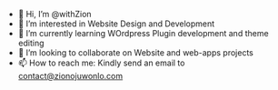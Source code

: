 - 👋 Hi, I’m @withZion
- 👀 I’m interested in Website Design and Development
- 🌱 I’m currently learning WOrdpress Plugin development and theme editing
- 💞️ I’m looking to collaborate on Website and web-apps projects
- 📫 How to reach me: Kindly send an email to contact@zionojuwonlo.com

<!---
withZion/withZion is a ✨ special ✨ repository because its `README.md` (this file) appears on your GitHub profile.
You can click the Preview link to take a look at your changes.
--->
